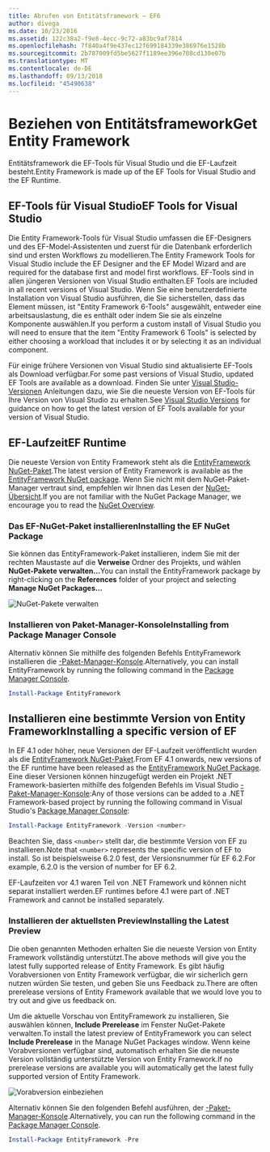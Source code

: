 ```yaml
---
title: Abrufen von Entitätsframework – EF6
author: divega
ms.date: 10/23/2016
ms.assetid: 122c38a2-f9e8-4ecc-9c72-a83bc9af7814
ms.openlocfilehash: 7f840a4f9e437ec12f699184339e386976e1528b
ms.sourcegitcommit: 2b787009fd5be5627f1189ee396e708cd130e07b
ms.translationtype: MT
ms.contentlocale: de-DE
ms.lasthandoff: 09/13/2018
ms.locfileid: "45490638"
---
```

# <a name="get-entity-framework"></a><span data-ttu-id="60522-102">Beziehen von Entitätsframework</span><span class="sxs-lookup"><span data-stu-id="60522-102">Get Entity Framework</span></span>
<span data-ttu-id="60522-103">Entitätsframework die EF-Tools für Visual Studio und die EF-Laufzeit besteht.</span><span class="sxs-lookup"><span data-stu-id="60522-103">Entity Framework is made up of the EF Tools for Visual Studio and the EF Runtime.</span></span>

## <a name="ef-tools-for-visual-studio"></a><span data-ttu-id="60522-104">EF-Tools für Visual Studio</span><span class="sxs-lookup"><span data-stu-id="60522-104">EF Tools for Visual Studio</span></span>

<span data-ttu-id="60522-105">Die Entity Framework-Tools für Visual Studio umfassen die EF-Designers und des EF-Model-Assistenten und zuerst für die Datenbank erforderlich sind und ersten Workflows zu modellieren.</span><span class="sxs-lookup"><span data-stu-id="60522-105">The Entity Framework Tools for Visual Studio include the EF Designer and the EF Model Wizard and are required for the database first and model first workflows.</span></span> <span data-ttu-id="60522-106">EF-Tools sind in allen jüngeren Versionen von Visual Studio enthalten.</span><span class="sxs-lookup"><span data-stu-id="60522-106">EF Tools are included in all recent versions of Visual Studio.</span></span> <span data-ttu-id="60522-107">Wenn Sie eine benutzerdefinierte Installation von Visual Studio ausführen, die Sie sicherstellen, dass das Element müssen, ist "Entity Framework 6-Tools" ausgewählt, entweder eine arbeitsauslastung, die es enthält oder indem Sie sie als einzelne Komponente auswählen.</span><span class="sxs-lookup"><span data-stu-id="60522-107">If you perform a custom install of Visual Studio you will need to ensure that the item "Entity Framework 6 Tools" is selected by either choosing a workload that includes it or by selecting it as an individual component.</span></span>

<span data-ttu-id="60522-108">Für einige frühere Versionen von Visual Studio sind aktualisierte EF-Tools als Download verfügbar.</span><span class="sxs-lookup"><span data-stu-id="60522-108">For some past versions of Visual Studio, updated EF Tools are available as a download.</span></span> <span data-ttu-id="60522-109">Finden Sie unter [Visual Studio-Versionen](~/ef6/what-is-new/visual-studio.md) Anleitungen dazu, wie Sie die neueste Version von EF-Tools für Ihre Version von Visual Studio zu erhalten.</span><span class="sxs-lookup"><span data-stu-id="60522-109">See [Visual Studio Versions](~/ef6/what-is-new/visual-studio.md) for guidance on how to get the latest version of EF Tools available for your version of Visual Studio.</span></span>

## <a name="ef-runtime"></a><span data-ttu-id="60522-110">EF-Laufzeit</span><span class="sxs-lookup"><span data-stu-id="60522-110">EF Runtime</span></span>

<span data-ttu-id="60522-111">Die neueste Version von Entity Framework steht als die [EntityFramework NuGet-Paket](http://nuget.org/packages/EntityFramework/).</span><span class="sxs-lookup"><span data-stu-id="60522-111">The latest version of Entity Framework is available as the [EntityFramework NuGet package](http://nuget.org/packages/EntityFramework/).</span></span> <span data-ttu-id="60522-112">Wenn Sie nicht mit dem NuGet-Paket-Manager vertraut sind, empfehlen wir Ihnen das Lesen der [NuGet-Übersicht](https://docs.microsoft.com/nuget/consume-packages/overview-and-workflow).</span><span class="sxs-lookup"><span data-stu-id="60522-112">If you are not familiar with the NuGet Package Manager, we encourage you to read the [NuGet Overview](https://docs.microsoft.com/nuget/consume-packages/overview-and-workflow).</span></span>

### <a name="installing-the-ef-nuget-package"></a><span data-ttu-id="60522-113">Das EF-NuGet-Paket installieren</span><span class="sxs-lookup"><span data-stu-id="60522-113">Installing the EF NuGet Package</span></span>

<span data-ttu-id="60522-114">Sie können das EntityFramework-Paket installieren, indem Sie mit der rechten Maustaste auf die **Verweise** Ordner des Projekts, und wählen **NuGet-Pakete verwalten...**</span><span class="sxs-lookup"><span data-stu-id="60522-114">You can install the EntityFramework package by right-clicking on the **References** folder of your project and selecting **Manage NuGet Packages…**</span></span>

![NuGet-Pakete verwalten](~/ef6/media/managenugetpackages.png)

### <a name="installing-from-package-manager-console"></a><span data-ttu-id="60522-116">Installieren von Paket-Manager-Konsole</span><span class="sxs-lookup"><span data-stu-id="60522-116">Installing from Package Manager Console</span></span>

<span data-ttu-id="60522-117">Alternativ können Sie mithilfe des folgenden Befehls EntityFramework installieren die [-Paket-Manager-Konsole](http://docs.nuget.org/docs/start-here/using-the-package-manager-console).</span><span class="sxs-lookup"><span data-stu-id="60522-117">Alternatively, you can install EntityFramework by running the following command in the [Package Manager Console](http://docs.nuget.org/docs/start-here/using-the-package-manager-console).</span></span>

``` powershell
Install-Package EntityFramework
```

## <a name="installing-a-specific-version-of-ef"></a><span data-ttu-id="60522-118">Installieren eine bestimmte Version von Entity Framework</span><span class="sxs-lookup"><span data-stu-id="60522-118">Installing a specific version of EF</span></span>

<span data-ttu-id="60522-119">In EF 4.1 oder höher, neue Versionen der EF-Laufzeit veröffentlicht wurden als die [EntityFramework NuGet-Paket](https://www.nuget.org/packages/EntityFramework/).</span><span class="sxs-lookup"><span data-stu-id="60522-119">From EF 4.1 onwards, new versions of the EF runtime have been released as the [EntityFramework NuGet Package](https://www.nuget.org/packages/EntityFramework/).</span></span> <span data-ttu-id="60522-120">Eine dieser Versionen können hinzugefügt werden ein Projekt .NET Framework-basierten mithilfe des folgenden Befehls im Visual Studio [-Paket-Manager-Konsole](http://docs.nuget.org/docs/start-here/using-the-package-manager-console):</span><span class="sxs-lookup"><span data-stu-id="60522-120">Any of those versions can be added to a .NET Framework-based project by running the following command in Visual Studio's [Package Manager Console](http://docs.nuget.org/docs/start-here/using-the-package-manager-console):</span></span>

``` powershell
Install-Package EntityFramework -Version <number>
```

<span data-ttu-id="60522-121">Beachten Sie, dass `<number>` stellt dar, die bestimmte Version von EF zu installieren.</span><span class="sxs-lookup"><span data-stu-id="60522-121">Note that `<number>` represents the specific version of EF to install.</span></span> <span data-ttu-id="60522-122">So ist beispielsweise 6.2.0 fest, der Versionsnummer für EF 6.2.</span><span class="sxs-lookup"><span data-stu-id="60522-122">For example, 6.2.0 is the version of number for EF 6.2.</span></span>   

<span data-ttu-id="60522-123">EF-Laufzeiten vor 4.1 waren Teil von .NET Framework und können nicht separat installiert werden.</span><span class="sxs-lookup"><span data-stu-id="60522-123">EF runtimes before 4.1 were part of .NET Framework and cannot be installed separately.</span></span>

### <a name="installing-the-latest-preview"></a><span data-ttu-id="60522-124">Installieren der aktuellsten Preview</span><span class="sxs-lookup"><span data-stu-id="60522-124">Installing the Latest Preview</span></span>

<span data-ttu-id="60522-125">Die oben genannten Methoden erhalten Sie die neueste Version von Entity Framework vollständig unterstützt.</span><span class="sxs-lookup"><span data-stu-id="60522-125">The above methods will give you the latest fully supported release of Entity Framework.</span></span> <span data-ttu-id="60522-126">Es gibt häufig Vorabversionen von Entity Framework verfügbar, die wir sicherlich gern nutzen würden Sie testen, und geben Sie uns Feedback zu.</span><span class="sxs-lookup"><span data-stu-id="60522-126">There are often prerelease versions of Entity Framework available that we would love you to try out and give us feedback on.</span></span>

<span data-ttu-id="60522-127">Um die aktuelle Vorschau von EntityFramework zu installieren, Sie auswählen können, **Include Prerelease** im Fenster NuGet-Pakete verwalten.</span><span class="sxs-lookup"><span data-stu-id="60522-127">To install the latest preview of EntityFramework you can select **Include Prerelease** in the Manage NuGet Packages window.</span></span> <span data-ttu-id="60522-128">Wenn keine Vorabversionen verfügbar sind, automatisch erhalten Sie die neueste Version vollständig unterstützte Version von Entity Framework.</span><span class="sxs-lookup"><span data-stu-id="60522-128">If no prerelease versions are available you will automatically get the latest fully supported version of Entity Framework.</span></span>

![Vorabversion einbeziehen](~/ef6/media/includeprerelease.png)

<span data-ttu-id="60522-130">Alternativ können Sie den folgenden Befehl ausführen, der [-Paket-Manager-Konsole](http://docs.nuget.org/docs/start-here/using-the-package-manager-console).</span><span class="sxs-lookup"><span data-stu-id="60522-130">Alternatively, you can run the following command in the [Package Manager Console](http://docs.nuget.org/docs/start-here/using-the-package-manager-console).</span></span>

``` powershell
Install-Package EntityFramework -Pre
```
